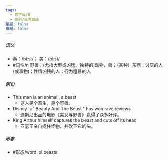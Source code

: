 ```yaml
---
tags:
  - 首字母/B
  - 级别/高考四级
掌握: false
模糊: false
---
```

##### 词义
- 英：/biːst/； 美：/biːst/
- #词性/n  野兽；(尤指大型或凶猛、独特的)动物，兽；（某种）东西；讨厌的人(或事物)；性情凶残的人；行为粗暴的人
##### 例句
- This man is an animal , a beast
	- 这人是个畜生，是个野兽。
- Disney 's ' Beauty And The Beast ' has won rave reviews
	- 迪斯尼出品的电影《美女与野兽》赢得了众多好评。
- King Arthur himself captures the beast and cuts off its head
	- 亚瑟王亲自捉住怪物，并砍下它的头。
##### 形态
- #形态/word_pl beasts
